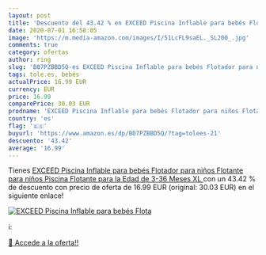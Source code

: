 ```yaml
---
layout: post
title: 'Descuento del 43.42 % en EXCEED Piscina Inflable para bebés Flota'
date: 2020-07-01 16:58:05
image: 'https://m.media-amazon.com/images/I/51LcFL9saEL._SL200_.jpg'
comments: true
category: ofertas
author: ring
slug: 'B07PZBBD5Q-es EXCEED Piscina Inflable para bebés Flotador para niños...'
tags: tole.es, bebés
actualPrice: 16.99 EUR
currency: EUR
price: 16.99
comparePrice: 30.03 EUR
prodname: 'EXCEED Piscina Inflable para bebés Flotador para niños Flotante para niños  Piscina Flotante para la Edad de 3-36 Meses  XL '
country: 'es'
flag: '🇪🇸'
buyurl: 'https://www.amazon.es/dp/B07PZBBD5Q/?tag=tolees-21'
descuento: '43.42'
average: '16.99'
---
```


Tienes [EXCEED Piscina Inflable para bebés Flotador para niños Flotante para niños  Piscina Flotante para la Edad de 3-36 Meses  XL ](https://www.amazon.es/dp/B07PZBBD5Q/?tag=tolees-21) con un 43.42 % de descuento con precio de oferta de 16.99 EUR (original: 30.03 EUR) en el siguiente enlace!

[![EXCEED Piscina Inflable para bebés Flota](https://m.media-amazon.com/images/I/51LcFL9saEL._SL200_.jpg)](https://www.amazon.es/dp/B07PZBBD5Q/?tag=tolees-21)

ℹ️:


[🛒 Accede a la oferta!!](https://www.amazon.es/dp/B07PZBBD5Q/?tag=tolees-21)

